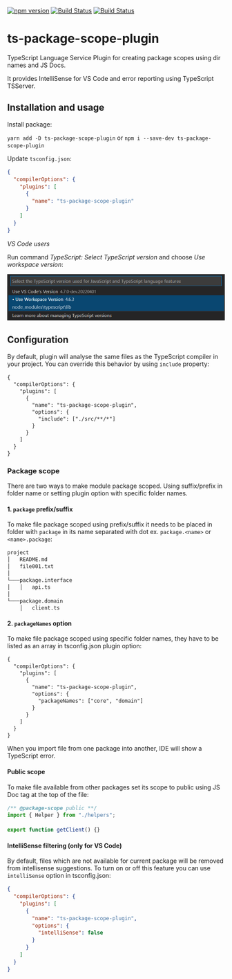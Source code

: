 [![npm version](https://img.shields.io/npm/v/ts-package-scope-plugin.svg)](https://www.npmjs.com/package/ts-package-scope-plugin)
[![Build Status](https://github.com/pawfa/ts-package-scope-plugin/workflows/CI/badge.svg)](https://github.com/pawfa/ts-package-scope-plugin/actions)
[![Build Status](https://snyk.io/test/github/pawfa/ts-package-scope-plugin/badge.svg?targetFile=package.json)](https://snyk.io/test/github/pawfa/ts-package-scope-plugin?targetFile=package.json)

# ts-package-scope-plugin

TypeScript Language Service Plugin for creating package scopes using dir names and JS Docs.

It provides IntelliSense for VS Code and error reporting using TypeScript TSServer.

## Installation and usage

Install package:

`yarn add -D ts-package-scope-plugin` or `npm i --save-dev ts-package-scope-plugin`

Update `tsconfig.json`:

```json
{
  "compilerOptions": {
    "plugins": [
      {
        "name": "ts-package-scope-plugin"
      }
    ]
  }
}
```

_VS Code users_

Run command _TypeScript: Select TypeScript version_ and choose _Use workspace version_:

![](docs/typescript-version-vscode.png)

## Configuration

By default, plugin will analyse the same files as the TypeScript compiler in your project. You can override this behavior by using `include` property:

```
{
  "compilerOptions": {
    "plugins": [
      {
        "name": "ts-package-scope-plugin",
        "options": {
          "include": ["./src/**/*"]
        }
      }
    ]
  }
}
```

### Package scope

There are two ways to make module package scoped. Using suffix/prefix in folder name or setting plugin option with specific folder names.

#### 1. `package` prefix/suffix

To make file package scoped using prefix/suffix it needs to be placed in folder with `package` in its name separated with dot ex. `package.<name>` or `<name>.package`:

```
project
│   README.md
│   file001.txt
│
└───package.interface
│   │   api.ts
│
└───package.domain
    │   client.ts
```

#### 2. `packageNames` option

To make file package scoped using specific folder names, they have to be listed as an array in tsconfig.json plugin option:

```
{
  "compilerOptions": {
    "plugins": [
      {
        "name": "ts-package-scope-plugin",
        "options": {
          "packageNames": ["core", "domain"]
        }
      }
    ]
  }
}
```

When you import file from one package into another, IDE will show a TypeScript error.

#### Public scope

To make file available from other packages set its scope to public using JS Doc tag at the top of the file:

```javascript
/** @package-scope public **/
import { Helper } from "./helpers";

export function getClient() {}
```

#### IntelliSense filtering (only for VS Code)

By default, files which are not available for current package will be removed from intellisense suggestions.
To turn on or off this feature you can use `intelliSense` option in tsconfig.json:

```json
{
  "compilerOptions": {
    "plugins": [
      {
        "name": "ts-package-scope-plugin",
        "options": {
          "intelliSense": false
        }
      }
    ]
  }
}
```
